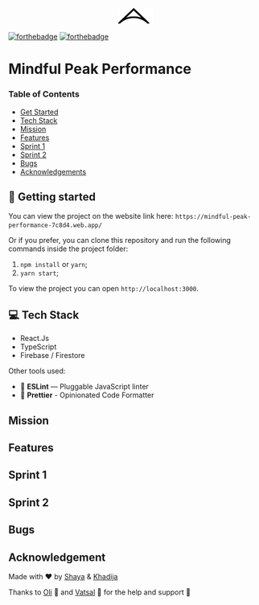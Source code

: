 <p align="center">
<img alt="mpp logo" width="70" src="src/assets/Logos/peak-icon.svg"/>
</p>

[![forthebadge](https://forthebadge.com/images/badges/made-with-typescript.svg)](https://forthebadge.com)
[![forthebadge](https://forthebadge.com/images/badges/built-with-love.svg)](https://forthebadge.com)

# Mindful Peak Performance

### Table of Contents
- [Get Started](#Get-Started)
- [Tech Stack](#Tech-Stack)
- [Mission](#Mission)
- [Features](#Features)
- [Sprint 1](#Sprint-1)
- [Sprint 2](#Sprint-2)
- [Bugs](#Bugs)
- [Acknowledgements](#Acknowledgements)


## 🚀 Getting started

You can view the project on the website link here:
`https://mindful-peak-performance-7c8d4.web.app/`

Or if you prefer, you can clone this repository and run the following commands inside the project folder:

1. `npm install` or `yarn`;
2. `yarn start`;

To view the project you can open `http://localhost:3000`.


## 💻 Tech Stack

- React.Js
- TypeScript
- Firebase / Firestore 

Other tools used:
- 📏 **ESLint** — Pluggable JavaScript linter
- 💖 **Prettier** - Opinionated Code Formatter


## Mission
## Features
## Sprint 1
## Sprint 2
## Bugs
## Acknowledgement

Made with ♥ by [Shaya](https://github.com/fairyaksh) & [Khadija](https://github.com/khadija-nur)

Thanks to [Oli](https://github.com/oliverjam) :superhero: and [Vatsal](https://github.com/VatsKan) :superhero: for the help and support 💛 





















































